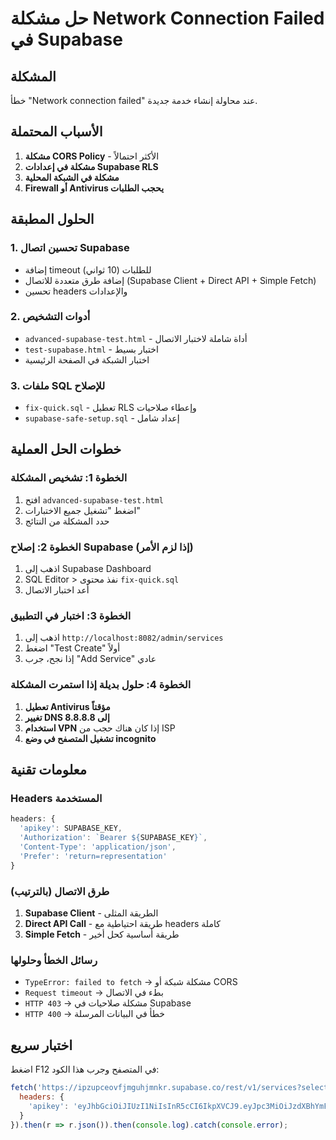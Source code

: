 # حل مشكلة Network Connection Failed في Supabase

## المشكلة
خطأ "Network connection failed" عند محاولة إنشاء خدمة جديدة.

## الأسباب المحتملة
1. **مشكلة CORS Policy** - الأكثر احتمالاً
2. **مشكلة في إعدادات Supabase RLS** 
3. **مشكلة في الشبكة المحلية**
4. **Firewall أو Antivirus يحجب الطلبات**

## الحلول المطبقة

### 1. تحسين اتصال Supabase
- إضافة timeout للطلبات (10 ثواني)
- إضافة طرق متعددة للاتصال (Supabase Client + Direct API + Simple Fetch)
- تحسين headers والإعدادات

### 2. أدوات التشخيص
- `advanced-supabase-test.html` - أداة شاملة لاختبار الاتصال
- `test-supabase.html` - اختبار بسيط
- اختبار الشبكة في الصفحة الرئيسية

### 3. ملفات SQL للإصلاح
- `fix-quick.sql` - تعطيل RLS وإعطاء صلاحيات
- `supabase-safe-setup.sql` - إعداد شامل

## خطوات الحل العملية

### الخطوة 1: تشخيص المشكلة
1. افتح `advanced-supabase-test.html`
2. اضغط "تشغيل جميع الاختبارات"
3. حدد المشكلة من النتائج

### الخطوة 2: إصلاح Supabase (إذا لزم الأمر)
1. اذهب إلى Supabase Dashboard
2. SQL Editor > نفذ محتوى `fix-quick.sql`
3. أعد اختبار الاتصال

### الخطوة 3: اختبار في التطبيق
1. اذهب إلى `http://localhost:8082/admin/services`
2. اضغط "Test Create" أولاً
3. إذا نجح، جرب "Add Service" عادي

### الخطوة 4: حلول بديلة إذا استمرت المشكلة
1. **تعطيل Antivirus مؤقتاً**
2. **تغيير DNS إلى 8.8.8.8**
3. **استخدام VPN** إذا كان هناك حجب من ISP
4. **تشغيل المتصفح في وضع incognito**

## معلومات تقنية

### Headers المستخدمة
```javascript
headers: {
  'apikey': SUPABASE_KEY,
  'Authorization': `Bearer ${SUPABASE_KEY}`,
  'Content-Type': 'application/json',
  'Prefer': 'return=representation'
}
```

### طرق الاتصال (بالترتيب)
1. **Supabase Client** - الطريقة المثلى
2. **Direct API Call** - طريقة احتياطية مع headers كاملة
3. **Simple Fetch** - طريقة أساسية كحل أخير

### رسائل الخطأ وحلولها
- `TypeError: failed to fetch` → مشكلة شبكة أو CORS
- `Request timeout` → بطء في الاتصال
- `HTTP 403` → مشكلة صلاحيات في Supabase
- `HTTP 400` → خطأ في البيانات المرسلة

## اختبار سريع
اضغط F12 في المتصفح وجرب هذا الكود:
```javascript
fetch('https://ipzupceovfjmguhjmnkr.supabase.co/rest/v1/services?select=count', {
  headers: {
    'apikey': 'eyJhbGciOiJIUzI1NiIsInR5cCI6IkpXVCJ9.eyJpc3MiOiJzdXBhYmFzZSIsInJlZiI6ImlwenVwY2VvdmZqbWd1aGptbmtyIiwicm9sZSI6ImFub24iLCJpYXQiOjE3NTUwMTA5MjIsImV4cCI6MjA3MDU4NjkyMn0.PgNNlxueS3ylPyOwkuoA4pODnHxvIGk8ZQen6LDDRdk'
  }
}).then(r => r.json()).then(console.log).catch(console.error);
```
